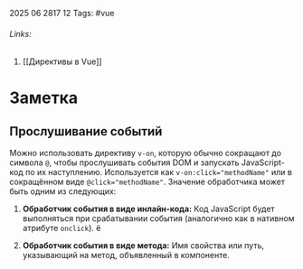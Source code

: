 2025 06 2817 12
Tags: #vue 
###### Links: 
1) [[Директивы в Vue]]
# Заметка
## Прослушивание событий
Можно использовать директиву `v-on`, которую обычно сокращают до символа `@`, чтобы прослушивать события DOM и запускать JavaScript-код по их наступлению. Используется как `v-on:click="methodName"` или в сокращённом виде `@click="methodName"`.
Значение обработчика может быть одним из следующих:

1. **Обработчик события в виде инлайн-кода:** Код JavaScript будет выполняться при срабатывании события (аналогично как в нативном атрибуте `onclick`).
ё

2. **Обработчик события в виде метода:** Имя свойства или путь, указывающий на метод, объявленный в компоненте.